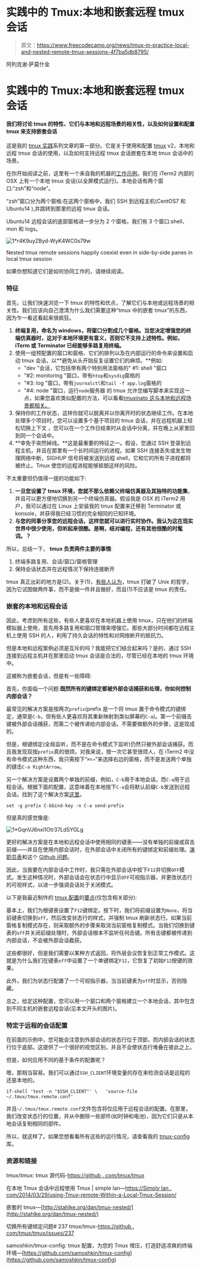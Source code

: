 # 实践中的 Tmux:本地和嵌套远程 tmux 会话

> 原文：<https://www.freecodecamp.org/news/tmux-in-practice-local-and-nested-remote-tmux-sessions-4f7ba5db8795/>

阿列克谢·萨莫什金

# 实践中的 Tmux:本地和嵌套远程 tmux 会话

#### 我们将讨论 tmux 的特性、它们与本地和远程场景的相关性，以及如何设置和配置 tmux 来支持嵌套会话

这是我的 [tmux 实践](https://medium.com/@alexeysamoshkin/tmux-in-practice-series-of-posts-ae34f16cfab0)系列文章的第一部分。它是关于使用和配置 [tmux](https://github.com/tmux/tmux) v2，本地和远程 tmux 会话的使用，以及如何支持远程 tmux 会话嵌套在本地 tmux 会话中的场景。

在你开始阅读之前，这里有一个来自我的机器的[工作示例](https://github.com/samoshkin/tmux-config/)。我们在 iTerm2 内部的 OSX 上有一个本地 tmux 会话(以全屏模式运行)。本地会话有两个窗口:“zsh”和“node”。

“zsh”窗口分为两个窗格:在这两个窗格中，我们 SSH 到远程主机(CentOS7 和 Ubuntu14 ),并跳转到那里的远程 tmux 会话。

Ubuntu14 远程会话的底部窗格进一步分为 2 个窗格，我们有 3 个窗口:shell、mon 和 logs。

![1*r4K9uyZByd-WyK4WC0s79w](img/2223dca37ff3a22dba734aa565efb16d.png)

Nested tmux remote sessions happily coexist even in side-by-side panes in local tmux session

如果你想知道它们是如何协同工作的，请继续阅读。

### 特征

首先，让我们快速浏览一下 tmux 的特性和优点，了解它们与本地或远程场景的相关性。我们应该向自己澄清为什么我们需要这种“tmux 中的嵌套 tmux”的东西，因为乍一看这看起来很疯狂。

1.  **终端复用，命名为 windows，将窗口分割成几个窗格。当您决定增强您的终端仿真器时，这对于本地环境更有意义，否则它不支持上述特性。例如，iTerm 或 Terminator 已经能够多路复用终端。**
2.  使用一组预配置的窗口和窗格、它们的排列以及在内部运行的命令来设置和启动 tmux 会话，以**避免从头开始反复设置它们的麻烦。**例如:
    - "dev "会话，它包括带有两个特别用法窗格的" #1: shell "窗口
    - "#2: monitoring "窗口，带有`htop`和`sysdig`窗格的
    - "#3: log "窗口，带有`journalctl`和`tail -f app.log`窗格的
    - "#4: node "窗口，运行`node`服务器
    的 tmux 允许您编写脚本来实现这一点，如果您喜欢类似配置的方法，可以看看[tmuxinato 这与本地和远程场景都相关。](https://github.com/tmuxinator/tmuxinator)
3.  保持你的工作状态，这样你就可以脱离并以你离开时的状态继续工作。在本地处理多个项目时，您可以设置多个基于项目的 tmux 会话，并在远程机器上轻松切换上下文
    ，您可以在一个工作日结束时从会话中分离，并在晚上从家里回到同一个会话中。
4.  **幸免于突然掉线。**这是最重要的特征之一。假设，您通过 SSH 登录到远程主机，并且在那里有一个长时间运行的进程。如果 SSH 连接丢失或发生物理网络中断，SIGHUP 信号将被发送到远程 shell，它和它的所有子进程都将被终止。Tmux 使您的远程进程能够抵御这样的风险。

不太重要但仍值得一提的功能如下:

1.  **一旦您设置了 tmux 环境，您就不那么依赖父终端仿真器及其独特的功能集**，并且可以更方便地切换到另一个终端仿真器。假设我是 OSX 的 iTerm2 用户，我可以通过在 Linux 上安装我的 tmux 配置来迁移到 Terminator 或 konsole，并获得我已经习惯的完全相同的已知环境。
2.  **与您的同事分享您的远程会话，这样您就可以进行实时协作。我认为这在现实世界中很少使用，但听起来很酷。是啊，结对编程，还有其他很酷的时髦词。？**

所以，总结一下， **tmux 负责两件主要的事情**:

1.  终端多路复用、会话/窗口/窗格管理
2.  保持会话状态并在远程情况下保持连接断开

tmux 真正出彩的地方是(2)。关于(1)，[有些人认为](https://news.ycombinator.com/item?id=11283955)，tmux 打破了 Unix 的哲学，因为它试图做两件事，而不是做一件并且做好，而且(1)不应该是 tmux 的责任。

### 嵌套的本地和远程会话

因此，考虑到所有这些，有些人更喜欢在本地机器上使用 tmux，只在他们的终端模拟器上使用，首先用多路复用和窗口管理来增强它。那些大部分时间都在远程主机上使用 SSH 的人，利用了持久会话的特性和对网络断开的抵抗力。

但是本地和远程案例必须是互斥的吗？我能把它们结合起来吗？是的，通过 SSH 连接到远程主机并在那里启动 tmux 会话是合法的，尽管已经在本地的 tmux 环境中。

这被称为嵌套会话，但是有一些障碍:

首先，你面临一个问题:**既然所有的键绑定都被外部会话捕获和处理，你如何控制内部会话？**

最常见的解决方案是按两次`prefix`(prefix 是一个将 tmux 置于命令模式的键绑定，通常是`C-b`，但有些人更喜欢将其重新映射到类似屏幕的`C-a`)。第一个前缀击键被外部会话捕获，而第二个被传递给内部会话。不需要做额外的步骤，这是现成的。

但是，根键绑定(全局监听，而不是在命令模式下监听)仍然只被外部会话捕获。而且我发现双按`prefix`真的很烦。对我来说，按一次它甚至很烦人，在 iTerm2 中没有命令模式这种东西，我只需按下“`⌘⌥→`”来选择右边的窗格，而不是发送两个单独的键击`C-a RightArrow`。

另一个解决方案是设置两个单独的前缀，例如，`C-b`用于本地会话，而`C-a`用于远程会话。根据下面的配置，这意味着在本地按下`C-a`会将默认前缀`C-b`发送到远程会话。找到了这个解决方案[这里](https://simplyian.com/2014/03/29/using-tmux-remotely-within-a-local-tmux-session/)。

```
set -g prefix C-bbind-key -n C-a send-prefix
```

但是真的感觉像是:

![1*GqnVJ6nxi1Otr37LdSYGLg](img/8d0529c3e6c22778c006f96fc0be3e0f.png)

更好的解决方案是在本地和远程会话中使用相同的键表——没有单独的前缀或双击前缀——并且在使用内部会话时，在外部会话中关闭所有的键绑定和前缀处理。[演职员表](http://stahlke.org/dan/tmux-nested/)和这个 [Github 问题](https://github.com/tmux/tmux/issues/237)。

因此，当我要在内部会话中工作时，我只需在外部会话中按下`F12`并切换`OFF`模式。发生这种情况时，外部会话会在状态行中显示`OFF`可视指示器，并更改状态行的可视样式，以进一步强调会话处于关闭模式。

以下是我最近制作的 [tmux 配置](https://github.com/samoshkin/tmux-config)的[要点](https://gist.github.com/samoshkin/05e65f7f1c9b55d3fc7690b59d678734)(仅包含相关部分):

基本上，我们为根键表设置了`F12`键绑定。按下时，我们将前缀设置为`None`，将当前键表切换到`off`，然后改变状态行的样式，并强制 tmux 刷新状态行。如果当前窗格复制模式存在，则采取额外的步骤来取消当前窗格复制模式。当我们切换到键表的`off`并关闭前缀处理时，外部会话根本不监听任何击键。所有击键都被传递到内部会话，不会被外部会话截获。

这些都很好，但是我们需要以某种方式返回，将外层会议恢复到正常工作模式。这就是为什么我们在键表`off`中设置了一个单键绑定`F12`，它恢复了初始`F12`按键的效果。

此外，我们为状态行配置了一个可视指示器，当当前键表为`off`时显示，否则隐藏。

总之，给定这种配置，您可以用一个窗口和两个窗格建立一个本地会话，其中包含到不同主机的嵌套远程会话(见本文开头的图片)。

### 特定于远程的会话配置

在前面的示例中，您可能会注意到外部会话的状态行位于顶部，而内部会话的状态行位于底部。这提供了一个很好的视觉区别，并且不会使状态行堆叠在彼此之上。

但是，如何应用不同的基于条件的配置呢？

嗯，那相当容易。我们可以通过`SSH_CLIENT`环境变量的存在来检测会话是远程的还是本地的。

```
if-shell 'test -n "$SSH_CLIENT"' \   'source-file ~/.tmux/tmux.remote.conf'
```

并且`~/.tmux/tmux.remote.conf`文件包含将仅应用于远程会话的配置。在那里，我们改变状态行的位置，并从中删除一些部件(如时钟和电池)，因为它们只是从本地会话复制相同的部件。

所以，就这样了。如果您想看看所有这些的运行情况，请查看我的 [tmux-config](https://github.com/samoshkin/tmux-config) 库。

### 资源和链接

tmux/tmux: tmux 源代码-[https://github . com/tmux/tmux](https://github.com/tmux/tmux)

在本地 Tmux 会话中远程使用 Tmux | simple Ian—[https://Simply Ian . com/2014/03/29/using-Tmux-remote-Within-a-Local-Tmux-Session/](https://simplyian.com/2014/03/29/using-tmux-remotely-within-a-local-tmux-session/)

嵌套的 tmux—[http://stahlke.org/dan/tmux-nested/](http://stahlke.org/dan/tmux-nested/)

切换所有键绑定问题# 237 tmux/tmux-[https://github . com/tmux/tmux/issues/237](https://github.com/tmux/tmux/issues/237)

samoshkin/tmux-config: tmux 配置，为您的 Tmux 增压，打造舒适凉爽的终端环境—[https://github.com/samoshkin/tmux-config](https://github.com/samoshkin/tmux-config)